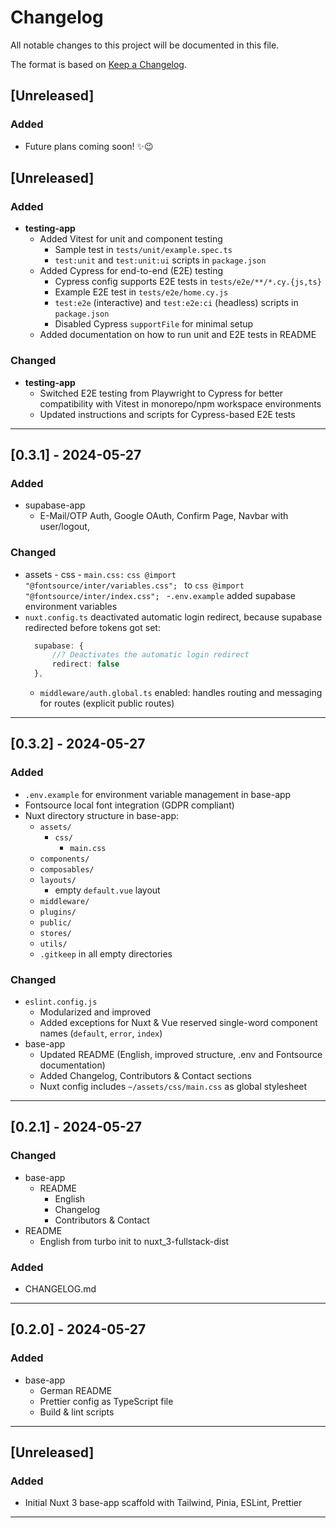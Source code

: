 # Changelog

All notable changes to this project will be documented in this file.

The format is based on [Keep a Changelog](https://keepachangelog.com/en/1.0.0/).

## [Unreleased]

### Added

- Future plans coming soon! ✨😉


## [Unreleased]

### Added
- **testing-app**
  - Added Vitest for unit and component testing
    - Sample test in `tests/unit/example.spec.ts`
    - `test:unit` and `test:unit:ui` scripts in `package.json`
  - Added Cypress for end-to-end (E2E) testing
    - Cypress config supports E2E tests in `tests/e2e/**/*.cy.{js,ts}`
    - Example E2E test in `tests/e2e/home.cy.js`
    - `test:e2e` (interactive) and `test:e2e:ci` (headless) scripts in `package.json`
    - Disabled Cypress `supportFile` for minimal setup
  - Added documentation on how to run unit and E2E tests in README

### Changed
- **testing-app**
  - Switched E2E testing from Playwright to Cypress for better compatibility with Vitest in monorepo/npm workspace environments
  - Updated instructions and scripts for Cypress-based E2E tests



---

## [0.3.1] - 2024-05-27

### Added

- supabase-app
  - E-Mail/OTP Auth, Google OAuth, Confirm Page, Navbar with user/logout,

### Changed

- assets - css - `main.css:`
  `css
        @import "@fontsource/inter/variables.css";
        `
  to
  `css
        @import "@fontsource/inter/index.css";
        ` -`.env.example` added supabase environment variables
- `nuxt.config.ts` deactivated automatic login redirect, because supabase redirected before tokens got set:
  ```ts
    supabase: {
        //? Deactivates the automatic login redirect
        redirect: false
    },
  ```
  - `middleware/auth.global.ts` enabled: handles routing and messaging for routes (explicit public routes)

---

## [0.3.2] - 2024-05-27

### Added

- `.env.example` for environment variable management in base-app
- Fontsource local font integration (GDPR compliant)
- Nuxt directory structure in base-app:
  - `assets/`
    - `css/`
      - `main.css`
  - `components/`
  - `composables/`
  - `layouts/`
    - empty `default.vue` layout
  - `middleware/`
  - `plugins/`
  - `public/`
  - `stores/`
  - `utils/`
  - `.gitkeep` in all empty directories

### Changed

- `eslint.config.js`
  - Modularized and improved
  - Added exceptions for Nuxt & Vue reserved single-word component names (`default`, `error`, `index`)
- base-app
  - Updated README (English, improved structure, .env and Fontsource documentation)
  - Added Changelog, Contributors & Contact sections
  - Nuxt config includes `~/assets/css/main.css` as global stylesheet

---

## [0.2.1] - 2024-05-27

### Changed

- base-app
  - README
    - English
    - Changelog
    - Contributors & Contact
- README
  - English from turbo init to nuxt_3-fullstack-dist

### Added

- CHANGELOG.md

---

## [0.2.0] - 2024-05-27

### Added

- base-app
  - German README
  - Prettier config as TypeScript file
  - Build & lint scripts

---

## [Unreleased]

### Added

- Initial Nuxt 3 base-app scaffold with Tailwind, Pinia, ESLint, Prettier

---
